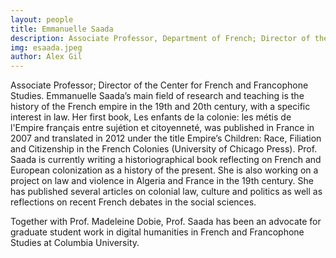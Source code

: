 ```yaml
---
layout: people
title: Emmanuelle Saada	
description: Associate Professor, Department of French; Director of the Center for French and Francophone Studies
img: esaada.jpeg
author: Alex Gil
---
```


Associate Professor; Director of the Center for French and Francophone Studies. Emmanuelle Saada’s main field of research and teaching is the history of the French empire in the 19th and 20th century, with a specific interest in law. Her first book, Les enfants de la colonie: les métis de l'Empire français entre sujétion et citoyenneté, was published in France in 2007 and translated in 2012 under the title Empire’s Children: Race, Filiation and Citizenship in the French Colonies (University of Chicago Press). Prof. Saada is currently writing a historiographical book reflecting on French and European colonization as a history of the present. She is also working on a project on law and violence in Algeria and France in the 19th century. She has published several articles on colonial law, culture and politics as well as reflections on recent French debates in the social sciences. 

Together with Prof. Madeleine Dobie, Prof. Saada has been an advocate for graduate student work in digital humanities in French and Francophone Studies at Columbia University.